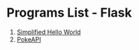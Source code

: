 # Programs List - Flask
1. [Simplified Hello World](https://replit.com/@waqasp/Organized-Hello-World)
2. [PokeAPI](https://replit.com/@waqasp/PokeAPI-Demo)
